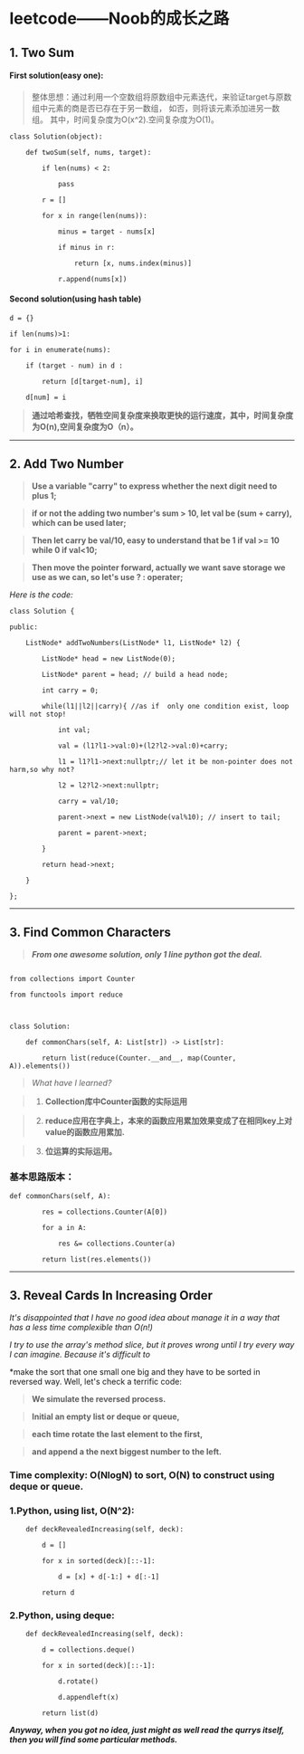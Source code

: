 # leetcode——Noob的成长之路


## 1. Two Sum
#### First solution(easy one):
> 整体思想：通过利用一个空数组将原数组中元素迭代，来验证target与原数组中元素的商是否已存在于另一数组，
> 如否，则将该元素添加进另一数组。
> 其中，时间复杂度为O(x^2).空间复杂度为O(1)。


```
class Solution(object):

    def twoSum(self, nums, target):

        if len(nums) < 2:

            pass

        r = []    

        for x in range(len(nums)): 

            minus = target - nums[x]

            if minus in r:

                return [x, nums.index(minus)]

            r.append(nums[x])

```

#### Second solution(using hash table)
```
d = {}

if len(nums)>1:

for i in enumerate(nums):

    if (target - num) in d :  

        return [d[target-num], i]

    d[num] = i        
```
> **通过哈希查找，牺牲空间复杂度来换取更快的运行速度，其中，时间复杂度为O(n),空间复杂度为O（n）。**

---

## 2. Add Two Number
> **Use a variable "carry" to express whether the next digit need to plus 1;**

> **if or not the adding two number's sum > 10, let val be (sum + carry), which can be used later;**

> **Then let carry be val/10, easy to understand that be 1 if val >= 10 while 0 if val<10;**

> **Then move the pointer forward, actually we want save storage we use as we can, so let's use ? : operater;**

 *Here is the code:*

```
class Solution {

public:

    ListNode* addTwoNumbers(ListNode* l1, ListNode* l2) {

        ListNode* head = new ListNode(0);

        ListNode* parent = head; // build a head node;

        int carry = 0;

        while(l1||l2||carry){ //as if  only one condition exist, loop will not stop!

            int val;

            val = (l1?l1->val:0)+(l2?l2->val:0)+carry;

            l1 = l1?l1->next:nullptr;// let it be non-pointer does not harm,so why not?

            l2 = l2?l2->next:nullptr;

            carry = val/10;

            parent->next = new ListNode(val%10); // insert to tail;

            parent = parent->next;

        }

        return head->next;

    }

};
```
---

## 3. Find Common Characters

> ***From one awesome solution, only 1 line python got the deal.***

```

from collections import Counter

from functools import reduce



class Solution:

    def commonChars(self, A: List[str]) -> List[str]:

        return list(reduce(Counter.__and__, map(Counter, A)).elements())

```

> *What have I learned?*

   > 1. **Collection库中Counter函数的实际运用**

   > 2. **reduce应用在字典上，本来的函数应用累加效果变成了在相同key上对value的函数应用累加.**

   > 3. **位运算的实际运用。**



### 基本思路版本：

```
def commonChars(self, A):

        res = collections.Counter(A[0])

        for a in A:

            res &= collections.Counter(a)

        return list(res.elements())
```
---

## 3. Reveal Cards In Increasing Order
*It's disappointed that I have no good idea about manage it in a way that has a less time complexible than O(n!)*

*I try to use the array's method slice, but it proves wrong until I try every way I can imagine. Because it's difficult to* 

*make the sort that one small one big and they have to be sorted in reversed way. Well, let's check a terrific code:


> **We simulate the reversed process.**

> **Initial an empty list or deque or queue,**

> **each time rotate the last element to the first,**

> **and append a the next biggest number to the left.**



### Time complexity:  O(NlogN) to sort, O(N) to construct using deque or queue.


   ### 1.Python, using list, O(N^2):
```
    def deckRevealedIncreasing(self, deck):

        d = []

        for x in sorted(deck)[::-1]:

            d = [x] + d[-1:] + d[:-1]

        return d
```
        

   ### 2.Python, using deque:

```
    def deckRevealedIncreasing(self, deck):

        d = collections.deque()

        for x in sorted(deck)[::-1]:

            d.rotate()

            d.appendleft(x)

        return list(d)

  ```      
***Anyway, when you got no idea, just might as well read the qurrys itself, then you will find some particular methods.***      


      
